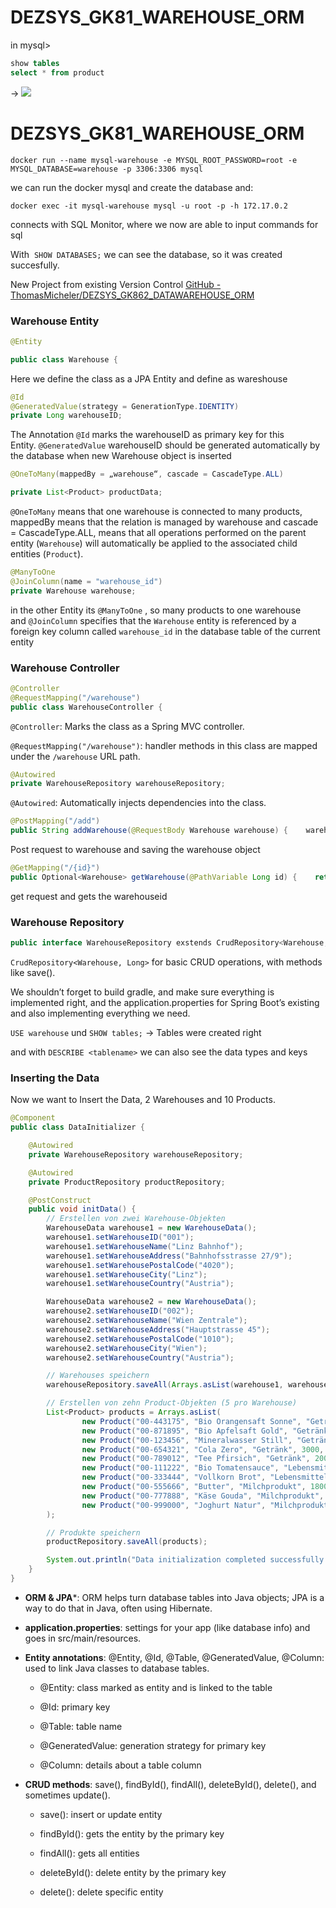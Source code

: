 # DEZSYS_GK81_WAREHOUSE_ORM

in mysql> 

```sql
show tables
select * from product
```

-> ![](C:\Users\timon\AppData\Roaming\marktext\images\2025-02-18-20-32-32-image.png)

# DEZSYS_GK81_WAREHOUSE_ORM

```shell
docker run --name mysql-warehouse -e MYSQL_ROOT_PASSWORD=root -e MYSQL_DATABASE=warehouse -p 3306:3306 mysql
```

we can run the docker mysql and create the database and:

```shell
docker exec -it mysql-warehouse mysql -u root -p -h 172.17.0.2
```

connects with SQL Monitor, where we now are able to input commands for sql

With  `SHOW DATABASES;` we can see the database, so it was created succesfully.

New Project from existing Version Control [GitHub - ThomasMicheler/DEZSYS_GK862_DATAWAREHOUSE_ORM](https://github.com/ThomasMicheler/DEZSYS_GK862_DATAWAREHOUSE_ORM)

### Warehouse Entity

```java
@Entity

public class Warehouse {
```

Here we define the class as a JPA Entity and define as wareshouse

```java
@Id
@GeneratedValue(strategy = GenerationType.IDENTITY)
private Long warehouseID; 
```

The Annotation `@Id` marks the warehouseID as primary key for this Entity. `@GeneratedValue` warehouseID should be generated automatically by the database when new Warehouse object is inserted

```java
@OneToMany(mappedBy = „warehouse“, cascade = CascadeType.ALL)

private List<Product> productData;
```

`@OneToMany` means that one warehouse is connected to many products, mappedBy means that the relation is managed by warehouse and cascade = CascadeType.ALL, means that all operations performed on the parent entity (`Warehouse`) will automatically be applied to the associated child entities (`Product`).

```java
@ManyToOne
@JoinColumn(name = "warehouse_id")
private Warehouse warehouse;
```

in the other Entity its `@ManyToOne` , so many products to one warehouse and `@JoinColumn` specifies that the `Warehouse` entity is referenced by a foreign key column called `warehouse_id` in the database table of the current entity

### Warehouse Controller

```java
@Controller
@RequestMapping("/warehouse")
public class WarehouseController {
```

`@Controller`: Marks the class as a Spring MVC controller.

`@RequestMapping("/warehouse")`: handler methods in this class are mapped under the `/warehouse` URL path.

```java
@Autowired 
private WarehouseRepository warehouseRepository;
```

`@Autowired`: Automatically injects dependencies into the class.

```java
@PostMapping("/add")
public String addWarehouse(@RequestBody Warehouse warehouse) {    warehouseRepository.save(warehouse);}
```

Post request to warehouse and saving the warehouse object

```java
@GetMapping("/{id}")
public Optional<Warehouse> getWarehouse(@PathVariable Long id) {    return warehouseRepository.findbyId(id)}
```

get request and gets the warehouseid

### Warehouse Repository

```java
public interface WarehouseRepository exstends CrudRepository<Warehouse, long> {   }
```

`CrudRepository<Warehouse, Long>` for basic CRUD operations, with methods like save().

We shouldn’t forget to build gradle, and make sure everything is implemented right, and the application.properties for Spring Boot’s existing and also implementing everything we need.

`USE warehouse` und `SHOW tables;` -> Tables were created right

and with `DESCRIBE <tablename>` we can also see the data types and keys

### Inserting the Data

Now we want to Insert the Data, 2 Warehouses and 10 Products.

```java
@Component
public class DataInitializer {

    @Autowired
    private WarehouseRepository warehouseRepository;

    @Autowired
    private ProductRepository productRepository;

    @PostConstruct
    public void initData() {
        // Erstellen von zwei Warehouse-Objekten
        WarehouseData warehouse1 = new WarehouseData();
        warehouse1.setWarehouseID("001");
        warehouse1.setWarehouseName("Linz Bahnhof");
        warehouse1.setWarehouseAddress("Bahnhofsstrasse 27/9");
        warehouse1.setWarehousePostalCode("4020");
        warehouse1.setWarehouseCity("Linz");
        warehouse1.setWarehouseCountry("Austria");

        WarehouseData warehouse2 = new WarehouseData();
        warehouse2.setWarehouseID("002");
        warehouse2.setWarehouseName("Wien Zentrale");
        warehouse2.setWarehouseAddress("Hauptstrasse 45");
        warehouse2.setWarehousePostalCode("1010");
        warehouse2.setWarehouseCity("Wien");
        warehouse2.setWarehouseCountry("Austria");

        // Warehouses speichern
        warehouseRepository.saveAll(Arrays.asList(warehouse1, warehouse2));

        // Erstellen von zehn Product-Objekten (5 pro Warehouse)
        List<Product> products = Arrays.asList(
                new Product("00-443175", "Bio Orangensaft Sonne", "Getränk", 2500, "Packung 1L", warehouse1),
                new Product("00-871895", "Bio Apfelsaft Gold", "Getränk", 3420, "Packung 1L", warehouse1),
                new Product("00-123456", "Mineralwasser Still", "Getränk", 5000, "Flasche 1L", warehouse1),
                new Product("00-654321", "Cola Zero", "Getränk", 3000, "Dose 0.5L", warehouse1),
                new Product("00-789012", "Tee Pfirsich", "Getränk", 2000, "Packung 1L", warehouse1),
                new Product("00-111222", "Bio Tomatensauce", "Lebensmittel", 1500, "Glas 500ml", warehouse2),
                new Product("00-333444", "Vollkorn Brot", "Lebensmittel", 1200, "Stück", warehouse2),
                new Product("00-555666", "Butter", "Milchprodukt", 1800, "Packung 250g", warehouse2),
                new Product("00-777888", "Käse Gouda", "Milchprodukt", 1600, "Packung 500g", warehouse2),
                new Product("00-999000", "Joghurt Natur", "Milchprodukt", 2000, "Becher 150g", warehouse2)
        );

        // Produkte speichern
        productRepository.saveAll(products);

        System.out.println("Data initialization completed successfully!");
    }
}
```

- **ORM & JPA***: ORM helps turn database tables into Java objects; JPA is a way to do that in Java, often using Hibernate.

- **application.properties**: settings for your app (like database info) and goes in src/main/resources.

- **Entity annotations**: @Entity, @Id, @Table, @GeneratedValue, @Column: used to link Java classes to database tables.
  
  - @Entity: class marked as entity and is linked to the table
  
  - @Id: primary key
  
  - @Table: table name
  
  - @GeneratedValue: generation strategy for primary key
  
  - @Column: details about a table column

- **CRUD methods**: save(), findById(), findAll(), deleteById(), delete(), and sometimes update().
  
  - save(): insert or update entity
  
  - findById(): gets the entity by the primary key
  
  - findAll(): gets all entities
  
  - deleteById(): delete entity by the primary key
  
  - delete(): delete specific entity
